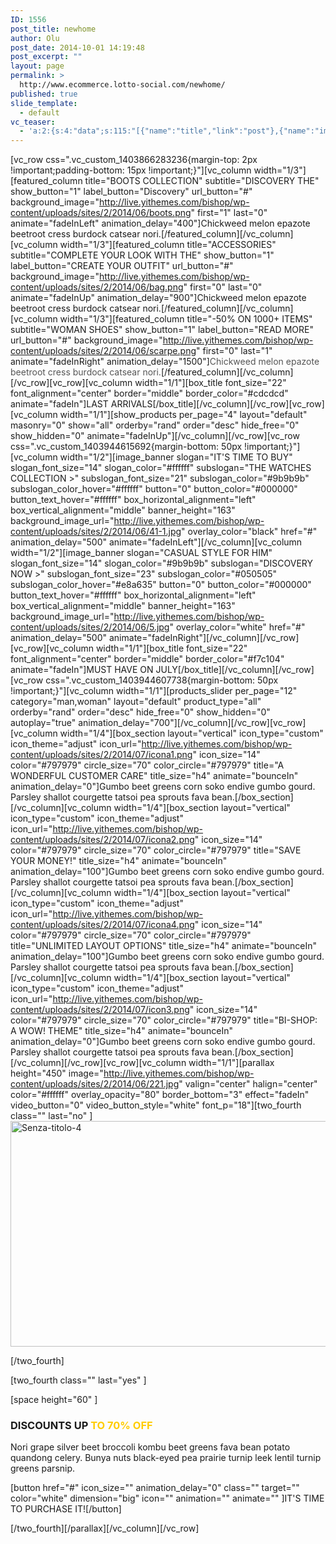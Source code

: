 ```yaml
---
ID: 1556
post_title: newhome
author: Olu
post_date: 2014-10-01 14:19:48
post_excerpt: ""
layout: page
permalink: >
  http://www.ecommerce.lotto-social.com/newhome/
published: true
slide_template:
  - default
vc_teaser:
  - 'a:2:{s:4:"data";s:115:"[{"name":"title","link":"post"},{"name":"image","image":"featured","link":"none"},{"name":"text","mode":"excerpt"}]";s:7:"bgcolor";s:0:"";}'
---
```

[vc_row css=".vc_custom_1403866283236{margin-top: 2px !important;padding-bottom: 15px !important;}"][vc_column width="1/3"][featured_column title="BOOTS COLLECTION" subtitle="DISCOVERY THE" show_button="1" label_button="Discovery" url_button="#" background_image="http://live.yithemes.com/bishop/wp-content/uploads/sites/2/2014/06/boots.png" first="1" last="0" animate="fadeInLeft" animation_delay="400"]Chickweed melon epazote beetroot cress burdock catsear nori.[/featured_column][/vc_column][vc_column width="1/3"][featured_column title="ACCESSORIES" subtitle="COMPLETE YOUR LOOK WITH THE" show_button="1" label_button="CREATE YOUR OUTFIT" url_button="#" background_image="http://live.yithemes.com/bishop/wp-content/uploads/sites/2/2014/06/bag.png" first="0" last="0" animate="fadeInUp" animation_delay="900"]Chickweed melon epazote beetroot cress burdock catsear nori.[/featured_column][/vc_column][vc_column width="1/3"][featured_column title="-50% ON 1000+ ITEMS" subtitle="WOMAN SHOES" show_button="1" label_button="READ MORE" url_button="#" background_image="http://live.yithemes.com/bishop/wp-content/uploads/sites/2/2014/06/scarpe.png" first="0" last="1" animate="fadeInRight" animation_delay="1500"]<span style="color: #555555;">Chickweed melon epazote beetroot cress burdock catsear nori.</span>[/featured_column][/vc_column][/vc_row][vc_row][vc_column width="1/1"][box_title font_size="22" font_alignment="center" border="middle" border_color="#cdcdcd" animate="fadeIn"]LAST ARRIVALS[/box_title][/vc_column][/vc_row][vc_row][vc_column width="1/1"][show_products per_page="4" layout="default" masonry="0" show="all" orderby="rand" order="desc" hide_free="0" show_hidden="0" animate="fadeInUp"][/vc_column][/vc_row][vc_row css=".vc_custom_1403944615692{margin-bottom: 50px !important;}"][vc_column width="1/2"][image_banner slogan="IT'S TIME TO BUY" slogan_font_size="14" slogan_color="#ffffff" subslogan="THE WATCHES COLLECTION &gt;" subslogan_font_size="21" subslogan_color="#9b9b9b" subslogan_color_hover="#ffffff" button="0" button_color="#000000" button_text_hover="#ffffff" box_horizontal_alignment="left" box_vertical_alignment="middle" banner_height="163" background_image_url="http://live.yithemes.com/bishop/wp-content/uploads/sites/2/2014/06/41-1.jpg" overlay_color="black" href="#" animation_delay="500" animate="fadeInLeft"][/vc_column][vc_column width="1/2"][image_banner slogan="CASUAL STYLE FOR HIM" slogan_font_size="14" slogan_color="#9b9b9b" subslogan="DISCOVERY NOW &gt;" subslogan_font_size="23" subslogan_color="#050505" subslogan_color_hover="#e8a635" button="0" button_color="#000000" button_text_hover="#ffffff" box_horizontal_alignment="left" box_vertical_alignment="middle" banner_height="163" background_image_url="http://live.yithemes.com/bishop/wp-content/uploads/sites/2/2014/06/5.jpg" overlay_color="white" href="#" animation_delay="500" animate="fadeInRight"][/vc_column][/vc_row][vc_row][vc_column width="1/1"][box_title font_size="22" font_alignment="center" border="middle" border_color="#f7c104" animate="fadeIn"]MUST HAVE ON JULY[/box_title][/vc_column][/vc_row][vc_row css=".vc_custom_1403944607738{margin-bottom: 50px !important;}"][vc_column width="1/1"][products_slider per_page="12" category="man,woman" layout="default" product_type="all" orderby="rand" order="desc" hide_free="0" show_hidden="0" autoplay="true" animation_delay="700"][/vc_column][/vc_row][vc_row][vc_column width="1/4"][box_section layout="vertical" icon_type="custom" icon_theme="adjust" icon_url="http://live.yithemes.com/bishop/wp-content/uploads/sites/2/2014/07/icona1.png" icon_size="14" color="#797979" circle_size="70" color_circle="#797979" title="A WONDERFUL CUSTOMER CARE" title_size="h4" animate="bounceIn" animation_delay="0"]Gumbo beet greens corn soko endive gumbo gourd. Parsley shallot courgette tatsoi pea sprouts fava bean.[/box_section][/vc_column][vc_column width="1/4"][box_section layout="vertical" icon_type="custom" icon_theme="adjust" icon_url="http://live.yithemes.com/bishop/wp-content/uploads/sites/2/2014/07/icona2.png" icon_size="14" color="#797979" circle_size="70" color_circle="#797979" title="SAVE YOUR MONEY!" title_size="h4" animate="bounceIn" animation_delay="100"]Gumbo beet greens corn soko endive gumbo gourd. Parsley shallot courgette tatsoi pea sprouts fava bean.[/box_section][/vc_column][vc_column width="1/4"][box_section layout="vertical" icon_type="custom" icon_theme="adjust" icon_url="http://live.yithemes.com/bishop/wp-content/uploads/sites/2/2014/07/icona4.png" icon_size="14" color="#797979" circle_size="70" color_circle="#797979" title="UNLIMITED LAYOUT OPTIONS" title_size="h4" animate="bounceIn" animation_delay="100"]Gumbo beet greens corn soko endive gumbo gourd. Parsley shallot courgette tatsoi pea sprouts fava bean.[/box_section][/vc_column][vc_column width="1/4"][box_section layout="vertical" icon_type="custom" icon_theme="adjust" icon_url="http://live.yithemes.com/bishop/wp-content/uploads/sites/2/2014/07/icon3.png" icon_size="14" color="#797979" circle_size="70" color_circle="#797979" title="BI-SHOP: A WOW! THEME" title_size="h4" animate="bounceIn" animation_delay="0"]Gumbo beet greens corn soko endive gumbo gourd. Parsley shallot courgette tatsoi pea sprouts fava bean.[/box_section][/vc_column][/vc_row][vc_row][vc_column width="1/1"][parallax height="450" image="http://live.yithemes.com/bishop/wp-content/uploads/sites/2/2014/06/221.jpg" valign="center" halign="center" color="#ffffff" overlay_opacity="80" border_bottom="3" effect="fadeIn" video_button="0" video_button_style="white" font_p="18"][two_fourth class="" last="no" ]
<img class="img-responsive alignnone wp-image-1411 size-full" src="http://live.yithemes.com/bishop/wp-content/uploads/sites/2/2014/06/Senza-titolo-4.png" alt="Senza-titolo-4" width="517" height="361" />

[/two_fourth]

[two_fourth class="" last="yes" ]

[space height="60" ]
<h3>DISCOUNTS UP <span style="color: #ffcc00;">TO 70% OFF</span></h3>
Nori grape silver beet broccoli kombu beet greens fava bean potato quandong celery. Bunya nuts black-eyed pea prairie turnip leek lentil turnip greens parsnip.

[button href="#" icon_size="" animation_delay="0" class="" target="" color="white" dimension="big" icon="" animation="" animate="" ]IT'S TIME TO PURCHASE IT![/button]

[/two_fourth][/parallax][/vc_column][/vc_row]